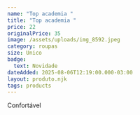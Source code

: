 ```yaml
---
name: "Top academia "
title: "Top academia "
price: 22
originalPrice: 35
image: /assets/uploads/img_8592.jpeg
category: roupas
size: Unico
badge:
  text: Novidade
dateAdded: 2025-08-06T12:19:00.000-03:00
layout: produto.njk
tags: products
---
```

Confortável
